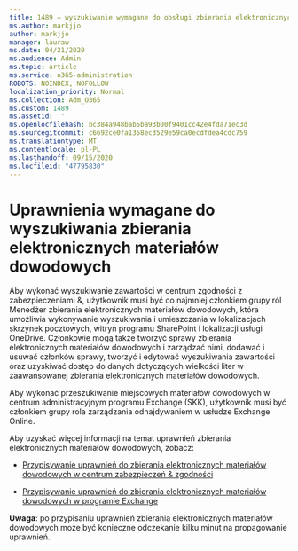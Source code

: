 ```yaml
---
title: 1489 — wyszukiwanie wymagane do obsługi zbierania elektronicznych materiałów dowodowych
ms.author: markjjo
author: markjjo
manager: lauraw
ms.date: 04/21/2020
ms.audience: Admin
ms.topic: article
ms.service: o365-administration
ROBOTS: NOINDEX, NOFOLLOW
localization_priority: Normal
ms.collection: Adm_O365
ms.custom: 1489
ms.assetid: ''
ms.openlocfilehash: bc384a948bab5ba93b00f9401cc42e4fda71ec3d
ms.sourcegitcommit: c6692ce0fa1358ec3529e59ca0ecdfdea4cdc759
ms.translationtype: MT
ms.contentlocale: pl-PL
ms.lasthandoff: 09/15/2020
ms.locfileid: "47795830"
---
```

# <a name="permissions-required-for-ediscovery-searches"></a>Uprawnienia wymagane do wyszukiwania zbierania elektronicznych materiałów dowodowych

Aby wykonać wyszukiwanie zawartości w centrum zgodności z zabezpieczeniami &, użytkownik musi być co najmniej członkiem grupy ról Menedżer zbierania elektronicznych materiałów dowodowych, która umożliwia wykonywanie wyszukiwania i umieszczania w lokalizacjach skrzynek pocztowych, witryn programu SharePoint i lokalizacji usługi OneDrive. Członkowie mogą także tworzyć sprawy zbierania elektronicznych materiałów dowodowych i zarządzać nimi, dodawać i usuwać członków sprawy, tworzyć i edytować wyszukiwania zawartości oraz uzyskiwać dostęp do danych dotyczących wielkości liter w zaawansowanej zbierania elektronicznych materiałów dowodowych.

Aby wykonać przeszukiwanie miejscowych materiałów dowodowych w centrum administracyjnym programu Exchange (SKK), użytkownik musi być członkiem grupy rola zarządzania odnajdywaniem w usłudze Exchange Online.

Aby uzyskać więcej informacji na temat uprawnień zbierania elektronicznych materiałów dowodowych, zobacz: 

- [Przypisywanie uprawnień do zbierania elektronicznych materiałów dowodowych w centrum zabezpieczeń & zgodności](https://docs.microsoft.com/microsoft-365/compliance/assign-ediscovery-permissions)

- [Przypisywanie uprawnień do zbierania elektronicznych materiałów dowodowych w programie Exchange](https://docs.microsoft.com/exchange/security-and-compliance/in-place-ediscovery/assign-ediscovery-permissions)

**Uwaga**: po przypisaniu uprawnień zbierania elektronicznych materiałów dowodowych może być konieczne odczekanie kilku minut na propagowanie uprawnień.
